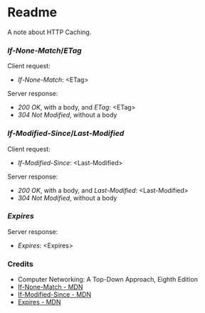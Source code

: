 # Readme
A note about HTTP Caching.

### *If-None-Match*/*ETag*

Client request:
- *If-None-Match*: \<ETag\>

Server response:
- *200 OK*, with a body, and *ETag*: \<ETag\>
- *304 Not Modified*, without a body

### *If-Modified-Since*/*Last-Modified*

Client request:
- *If-Modified-Since*: \<Last-Modified\>

Server response:
- *200 OK*, with a body, and *Last-Modified*: \<Last-Modified\>
- *304 Not Modified*, without a body

### *Expires*

Server response:
- *Expires*: \<Expires\>

### Credits
- Computer Networking: A Top-Down Approach, Eighth Edition
- [If-None-Match - MDN](https://developer.mozilla.org/en-US/docs/Web/HTTP/Headers/If-None-Match)
- [If-Modified-Since - MDN](https://developer.mozilla.org/en-US/docs/Web/HTTP/Headers/If-Modified-Since)
- [Expires - MDN](https://developer.mozilla.org/en-US/docs/Web/HTTP/Headers/Expires)
